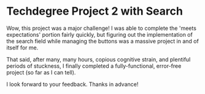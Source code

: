 # Techdegree Project 2 with Search

Wow, this project was a major challenge! I was able to complete the 'meets expectations' portion fairly quickly, but figuring out the implementation of the search field while managing the buttons was a massive project in and of itself for me.

That said, after many, many hours, copious cognitive strain, and plentiful periods of stuckness, I finally completed a fully-functional, error-free project (so far as I can tell).

I look forward to your feedback. Thanks in advance!
